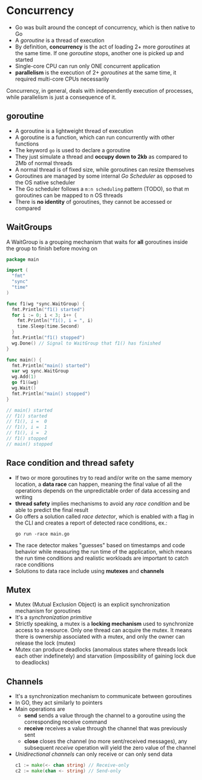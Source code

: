 # Concurrency

- Go was built around the concept of concurrency, which is then native to Go
- A *goroutine* is a thread of execution
- By definition, **concurrency** is the act of loading 2+ more *goroutines* at the same time. If one *goroutine* stops, another one is picked up and started
- Single-core CPU can run only ONE concurrent application
- **parallelism** is the execution of 2+ *goroutines* at the same time, it required multi-core CPUs necessarily

Concurrency, in general, deals with independently execution of processes, while parallelism is just a consequence of it.

## goroutine

- A goroutine is a lightweight thread of execution
- A goroutine is a function, which can run concurrently with other functions
- The keyword `go` is used to declare a goroutine
- They just simulate a thread and **occupy down to 2kb** as compared to 2Mb of normal threads
- A normal thread is of fixed size, while goroutines can resize themselves
- Goroutines are managed by some internal *Go Scheduler* as opposed to the OS native scheduler
- The Go scheduler follows a `m:n scheduling` pattern (TODO), so that m goroutines can be mapped to n OS threads
- There is **no identity** of goroutines, they cannot be accessed or compared

## WaitGroups

A WaitGroup is a grouping mechanism that waits for **all** goroutines inside the group to finish before moving on

```go
package main

import (
  "fmt"
  "sync"
  "time"
)

func f1(wg *sync.WaitGroup) {
  fmt.Println("f1() started")
  for i := 0; i < 3; i++ {
    fmt.Println("f1(), i = ", i)
    time.Sleep(time.Second)
  }
  fmt.Println("f1() stopped")
  wg.Done() // Signal to WaitGroup that f1() has finished
}

func main() {
  fmt.Println("main() started")
  var wg sync.WaitGroup
  wg.Add(1)
  go f1(&wg)
  wg.Wait()
  fmt.Println("main() stopped")
}

// main() started
// f1() started
// f1(), i =  0
// f1(), i =  1
// f1(), i =  2
// f1() stopped
// main() stopped
```

## Race condition and thread safety
- If two or more goroutines try to read and/or write on the same memory location, a **data race** can happen, meaning the final value of all the operations depends on the unpredictable order of data accessing and writing
- **thread safety** implies mechanisms to avoid any *race condition* and be able to predict the final result
- Go offers a solution called *race detector*, which is enabled with a flag in the CLI and creates a report of detected race conditions, ex.:
  ```
  go run -race main.go
  ```
- The race detector makes "guesses" based on timestamps and code behavior while measuring the run time of the application, which means the run time conditions and realistic workloads are important to catch race conditions
- Solutions to data race include using **mutexes** and **channels**

## Mutex
- Mutex (Mutual Exclusion Object) is an explicit synchronization mechanism for goroutines
- It's a *synchronization primitive*
- Strictly speaking, a mutex is a **locking mechanism** used to synchronize access to a resource. Only one thread can acquire the mutex. It means there is ownership associated with a mutex, and only the owner can release the lock (mutex)
- Mutex can produce deadlocks (anomalous states where threads lock each other indefinetely) and starvation (impossibility of gaining lock due to deadlocks)

## Channels
- It's a synchronization mechanism to communicate between goroutines
- In GO, they act similarly to pointers
- Main operations are
  - **send** sends a value through the channel to a goroutine using the corresponding receive command
  - **receive** receives a value through the channel that was previously sent
  - **close** closes the channel (no more sent/received messages), any subsequent *receive* operation will yield the zero value of the channel
- *Unidirectional channels* can only receive or can only send data
  ```go
  c1 := make(<- chan string) // Receive-only
  c2 := make(chan <- string) // Send-only
  ```
